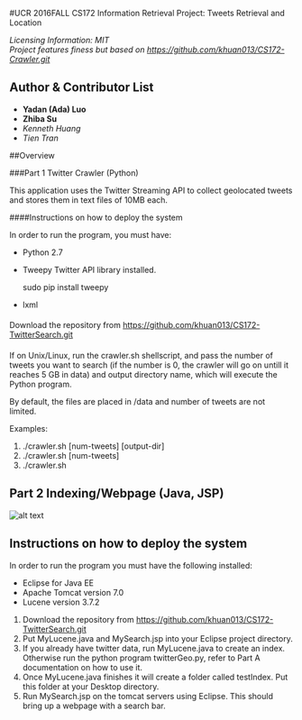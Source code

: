 #UCR 2016FALL CS172 Information Retrieval
Project: Tweets Retrieval and Location

*Licensing Information: MIT*  
*Project features finess but based on https://github.com/khuan013/CS172-Crawler.git*

Author & Contributor List
----
* **Yadan (Ada) Luo**
* **Zhiba Su**
* *Kenneth Huang*
* *Tien Tran*


##Overview

###Part 1 Twitter Crawler (Python)

This application uses the Twitter Streaming API to collect geolocated tweets and stores them in text files of 10MB each.

####Instructions on how to deploy the system

In order to run the program, you must have: 

* Python 2.7

* Tweepy Twitter API library installed.

  sudo pip install tweepy
  
* lxml 

####
Download the repository from https://github.com/khuan013/CS172-TwitterSearch.git
####
If on Unix/Linux, run the crawler.sh shellscript, and pass the number of tweets you want to search (if the number is 0, the crawler will go on untill it reaches 5 GB in data) and output directory name, which will execute the Python program. 

By default, the files are placed in /data and number of tweets are not limited. 

Examples:

1. ./crawler.sh [num-tweets] [output-dir] 
2. ./crawler.sh [num-tweets]
3. ./crawler.sh 

Part 2 Indexing/Webpage (Java, JSP)
---

![alt text](http://i.imgur.com/Dgc2T9L.png "Example")

Instructions on how to deploy the system
----

In order to run the program you must have the following installed:
* Eclipse for Java EE
* Apache Tomcat version 7.0
* Lucene version 3.7.2

1. Download the repository from https://github.com/khuan013/CS172-TwitterSearch.git
2. Put MyLucene.java and MySearch.jsp into your Eclipse project directory. 
3. If you already have twitter data, run MyLucene.java to create an index. Otherwise run the python program twitterGeo.py, refer to Part A documentation on how to use it. 
4. Once MyLucene.java finishes it will create a folder called testIndex. Put this folder at your Desktop directory. 
5. Run MySearch.jsp on the tomcat servers using Eclipse. This should bring up a webpage with a search bar. 
